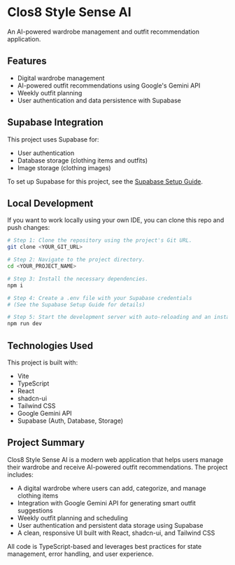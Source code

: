 # Clos8 Style Sense AI

An AI-powered wardrobe management and outfit recommendation application.

## Features

- Digital wardrobe management
- AI-powered outfit recommendations using Google's Gemini API
- Weekly outfit planning
- User authentication and data persistence with Supabase

## Supabase Integration

This project uses Supabase for:

- User authentication
- Database storage (clothing items and outfits)
- Image storage (clothing images)

To set up Supabase for this project, see the [Supabase Setup Guide](./SUPABASE-SETUP.md).

## Local Development

If you want to work locally using your own IDE, you can clone this repo and push changes:

```sh
# Step 1: Clone the repository using the project's Git URL.
git clone <YOUR_GIT_URL>

# Step 2: Navigate to the project directory.
cd <YOUR_PROJECT_NAME>

# Step 3: Install the necessary dependencies.
npm i

# Step 4: Create a .env file with your Supabase credentials
# (See the Supabase Setup Guide for details)

# Step 5: Start the development server with auto-reloading and an instant preview.
npm run dev
```

## Technologies Used

This project is built with:

- Vite
- TypeScript
- React
- shadcn-ui
- Tailwind CSS
- Google Gemini API
- Supabase (Auth, Database, Storage)

## Project Summary

Clos8 Style Sense AI is a modern web application that helps users manage their wardrobe and receive AI-powered outfit recommendations. The project includes:

- A digital wardrobe where users can add, categorize, and manage clothing items
- Integration with Google Gemini API for generating smart outfit suggestions
- Weekly outfit planning and scheduling
- User authentication and persistent data storage using Supabase
- A clean, responsive UI built with React, shadcn-ui, and Tailwind CSS

All code is TypeScript-based and leverages best practices for state management, error handling, and user experience.
